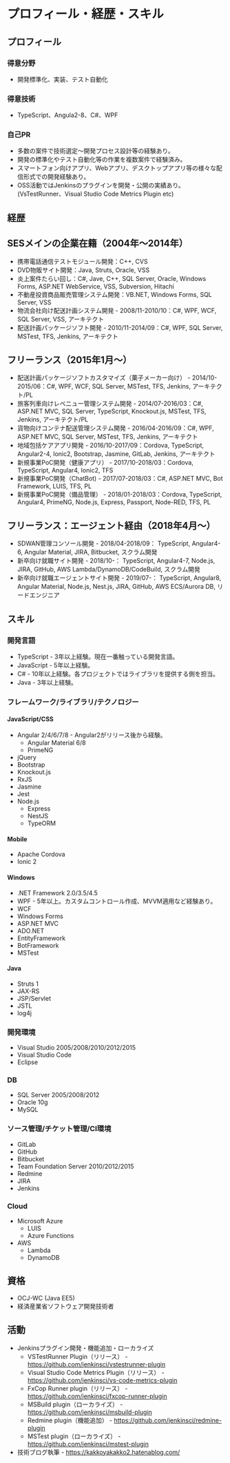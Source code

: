 # プロフィール・経歴・スキル

## プロフィール

### 得意分野

* 開発標準化、実装、テスト自動化

### 得意技術

* TypeScript、Angula2-8、C#、WPF

### 自己PR

* 多数の案件で技術選定～開発プロセス設計等の経験あり。
* 開発の標準化やテスト自動化等の作業を複数案件で経験済み。
* スマートフォン向けアプリ、Webアプリ、デスクトップアプリ等の様々な配信形式での開発経験あり。
* OSS活動ではJenkinsのプラグインを開発・公開の実績あり。(VsTestRunner、Visual Studio Code Metrics Plugin etc)

## 経歴

## SESメインの企業在籍（2004年〜2014年）

* 携帯電話通信テストモジュール開発：C++, CVS 
* DVD物販サイト開発：Java, Struts, Oracle, VSS
* 炎上案件たらい回し：C#, Jave, C++, SQL Server, Oracle, Windows Forms, ASP.NET WebService, VSS, Subversion, Hitachi
* 不動産投資商品販売管理システム開発：VB.NET, Windows Forms, SQL Server, VSS
* 物流会社向け配送計画システム開発 - 2008/11-2010/10：C#, WPF, WCF, SQL Server, VSS, アーキテクト
* 配送計画パッケージソフト開発 - 2010/11-2014/09：C#, WPF, SQL Server, MSTest, TFS, Jenkins, アーキテクト

## フリーランス（2015年1月〜）

* 配送計画パッケージソフトカスタマイズ（菓子メーカー向け） - 2014/10-2015/06：C#, WPF, WCF, SQL Server, MSTest, TFS, Jenkins, アーキテクト/PL
* 旅客列車向けレベニュー管理システム開発 - 2014/07-2016/03：C#, ASP.NET MVC, SQL Server, TypeScript, Knockout.js, MSTest, TFS, Jenkins, アーキテクト/PL
* 貨物向けコンテナ配送管理システム開発 - 2016/04-2016/09：C#, WPF, ASP.NET MVC, SQL Server, MSTest, TFS, Jenkins, アーキテクト
* 地域包括ケアアプリ開発 - 2016/10-2017/09：Cordova, TypeScript, Angular2-4, Ionic2, Bootstrap, Jasmine, GitLab, Jenkins, アーキテクト
* 新規事業PoC開発（健康アプリ） - 2017/10-2018/03：Cordova, TypeScript, Angular4, Ionic2, TFS
* 新規事業PoC開発（ChatBot) - 2017/07-2018/03：C#, ASP.NET MVC, Bot Framework, LUIS, TFS, PL
* 新規事業PoC開発（備品管理） - 2018/01-2018/03：Cordova, TypeScript, Angular4, PrimeNG, Node.js, Express, Passport, Node-RED, TFS, PL
  
## フリーランス：エージェント経由（2018年4月〜）

* SDWAN管理コンソール開発 - 2018/04-2018/09： TypeScript, Angular4-6, Angular Material, JIRA, Bitbucket, スクラム開発
* 新卒向け就職サイト開発 - 2018/10-： TypeScript, Angular4-7, Node.js, JIRA, GitHub, AWS Lambda/DynamoDB/CodeBuild, スクラム開発
* 新卒向け就職エージェントサイト開発 - 2019/07-： TypeScript, Angular8, Angular Material, Node.js, Nest.js, JIRA, GitHub, AWS ECS/Aurora DB, リードエンジニア

## スキル  

### 開発言語  

* TypeScript - 3年以上経験。現在一番触っている開発言語。
* JavaScript - 5年以上経験。
* C# - 10年以上経験。各プロジェクトではライブラリを提供する側を担当。
* Java - 3年以上経験。

### フレームワーク/ライブラリ/テクノロジー  

#### JavaScript/CSS  

* Angular 2/4/6/7/8 - Angular2がリリース後から経験。
  * Angular Material 6/8 
  * PrimeNG
* jQuery
* Bootstrap 
* Knockout.js
* RxJS
* Jasmine
* Jest
* Node.js
  * Express 
  * NestJS
  * TypeORM

#### Mobile

* Apache Cordova
* Ionic 2

#### Windows 

* .NET Framework 2.0/3.5/4.5
* WPF - 5年以上。カスタムコントロール作成、MVVM適用など経験あり。
* WCF
* Windows Forms
* ASP.NET MVC
* ADO.NET
* EntityFramework
* BotFramework
* MSTest

#### Java

* Struts 1
* JAX-RS
* JSP/Servlet
* JSTL 
* log4j

### 開発環境  

* Visual Studio 2005/2008/2010/2012/2015 
* Visual Studio Code  
* Eclipse  

### DB

* SQL Server 2005/2008/2012  
* Oracle 10g
* MySQL

### ソース管理/チケット管理/CI環境

* GitLab
* GitHub
* Bitbucket
* Team Foundation Server 2010/2012/2015
* Redmine
* JIRA
* Jenkins

### Cloud

* Microsoft Azure
  * LUIS
  * Azure Functions
* AWS
  * Lambda 
  * DynamoDB

## 資格  

* OCJ-WC (Java EE5)
* 経済産業省ソフトウェア開発技術者  

## 活動  

* Jenkinsプラグイン開発・機能追加・ローカライズ 
  * VSTestRunner Plugin（リリース） - https://github.com/jenkinsci/vstestrunner-plugin
  * Visual Studio Code Metrics Plugin（リリース） - https://github.com/jenkinsci/vs-code-metrics-plugin
  * FxCop Runner plugin（リリース） - https://github.com/jenkinsci/fxcop-runner-plugin
  * MSBuild plugin（ローカライズ） - https://github.com/jenkinsci/msbuild-plugin
  * Redmine plugin（機能追加） - https://github.com/jenkinsci/redmine-plugin
  * MSTest plugin（ローカライズ） - https://github.com/jenkinsci/mstest-plugin
* 技術ブログ執筆 - https://kakkoyakakko2.hatenablog.com/
